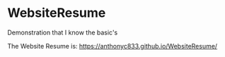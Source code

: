 # WebsiteResume
Demonstration that I know the basic's

The Website Resume is: https://anthonyc833.github.io/WebsiteResume/
